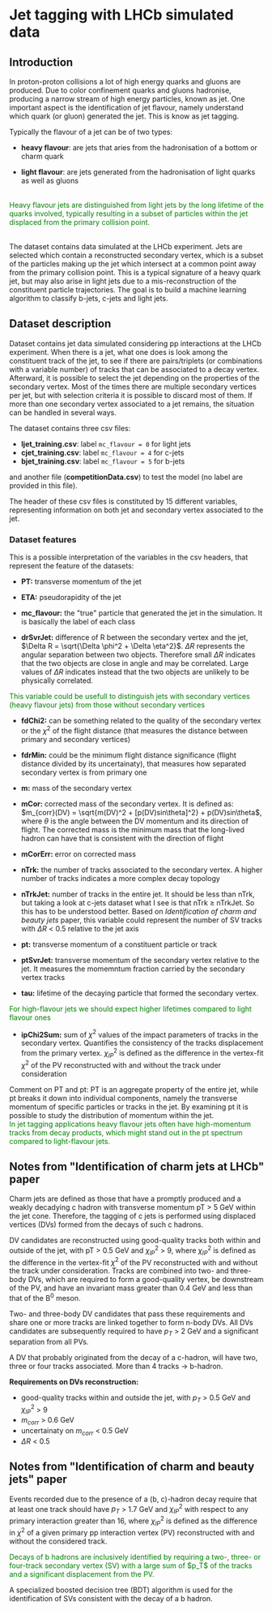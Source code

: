 # Jet tagging with LHCb simulated data

## Introduction
In proton-proton collisions a lot of high energy quarks and gluons are produced. Due to color confinement quarks and gluons hadronise, producing a narrow stream of high energy particles, known as jet.
One important aspect is the identification of jet flavour, namely understand which quark (or gluon) generated the jet. This is know as jet tagging.

Typically the flavour of a jet can be of two types:

- **heavy flavour**: are jets that aries from the hadronisation of a bottom or charm quark

- **light flavour**: are jets generated from the hadronisation of light quarks as well as gluons

\
<span style="color:green;">
Heavy flavour jets are distinguished from light jets by the long lifetime of the quarks involved, typically resulting in a subset of particles within the jet displaced from the primary collision point.
</span>

\
The dataset contains data simulated at the LHCb experiment.
Jets are selected which contain a reconstructed secondary vertex, which is a subset of the particles making up the jet which intersect at a common point away from the primary collision point. 
This is a typical signature of a heavy quark jet, but may also arise in light jets due to a mis-reconstruction of the constituent particle trajectories. The goal is to build a machine learning algorithm to classify b-jets, c-jets and light jets.

## Dataset description

Dataset contains jet data simulated considering pp interactions at the LHCb experiment. When there is a jet, what one does is look among the constituent track of the jet, to see if there are pairs/triplets (or combinations with a variable number) of tracks that can be associated to a decay vertex. Afterward, it is possible to select the jet depending on the properties of the secondary vertex. Most of the times there are multiple secondary vertices per jet, but with selection criteria it is possible to discard most of them. If more than one secondary vertex associated to a jet remains, the situation can be handled in several ways.

The dataset contains three csv files: 

- **ljet_training.csv**: label `mc_flavour = 0` for light jets
- **cjet_training.csv**: label `mc_flavour = 4` for c-jets
- **bjet_training.csv**: label `mc_flavour = 5` for b-jets

and another file (**competitionData.csv**) to test the model (no label are provided in this file).

The header of these csv files is constituted by 15 different variables, representing information on both jet and secondary vertex associated to the jet.

### Dataset features

This is a possible interpretation of the variables in the csv headers, that represent the feature of the datasets:

- **PT:** transverse momentum of the jet

- **ETA:** pseudorapidity of the jet

- **mc_flavour:** the "true" particle that generated the jet in the simulation. It is basically the label of each class

- **drSvrJet:** difference of R between the secondary vertex and the jet, $\Delta R = \sqrt{\Delta \phi^2 + \Delta \eta^2}$. $\Delta R$ represents the angular separation between two objects. Therefore small $\Delta R$ indicates that the two objects are close in angle and may be correlated. Large values of $\Delta R$ indicates instead that the two objects are unlikely to be physically correlated.
<span style="color:green;">
This variable could be usefull to distinguish jets with secondary vertices (heavy flavour jets) from those without secondary vertices
</span>

- **fdChi2:** can be something related to the quality of the secondary vertex or the $\chi^2$ of the flight distance (that measures the distance between primary and secondary vertices)

- **fdrMin:** could be the minimum flight distance significance (flight distance divided by its uncertainaty), that measures how separated secondary vertex is from primary one

- **m:** mass of the secondary vertex

- **mCor:** corrected mass of the secondary vertex. It is defined as: $m_{corr}(DV) = \sqrt{m(DV)^2 + [p(DV)sin\theta]^2} + p(DV)sin\theta$, where $\theta$ is the angle between the DV momentum and its direction of flight. The corrected mass is the
minimum mass that the long-lived hadron can have that is consistent with the direction of flight

- **mCorErr:** error on corrected mass

- **nTrk:** the number of tracks associated to the secondary vertex. A higher number of tracks indicates a more complex decay topology

- **nTrkJet:** number of tracks in the entire jet. It should be less than nTrk, but taking a look at c-jets dataset what I see is that nTrk $\ge$ nTrkJet. So this has to be understood better. Based on _Identification of charm and beauty jets_ paper, this variable could represent the number of SV tracks with $\Delta R$ < 0.5 relative to the jet axis

- **pt:** transverse momentum of a constituent particle or track

- **ptSvrJet:** transverse momentum of the secondary vertex relative to the jet. It measures the momemntum fraction carried by the secondary vertex tracks

- **tau:** lifetime of the decaying particle that formed the secondary vertex.
<span style="color:green;">
For high-flavour jets we should expect higher lifetimes compared to light flavour ones
</span>

- **ipChi2Sum:** sum of $\chi^2$ values of the impact parameters of tracks in the secondary vertex. Quantifies the consistency of the tracks displacement from the primary vertex. $\chi^2_{IP}$ is defined as the difference in the vertex-fit $\chi^2$ of the PV reconstructed with and without the track under consideration


Comment on PT and pt: PT is an aggregate property of the entire jet, while pt breaks it down into individual components, namely the transverse momentum of specific particles or tracks in the jet. By examining pt it is possible to study the distribution of momentum within the jet.\
<span style="color:green;">
In jet tagging applications heavy flavour jets often have high-momentum tracks from decay products, which might stand out in the pt spectrum compared to light-flavour jets.
</span>

## Notes from "Identification of charm jets at LHCb" paper

Charm jets are defined as those that have a promptly produced and a weakly decadying c hadron with transverse momentum pT > 5 GeV within the jet cone. Therefore, the tagging of c jets is performed using displaced vertices (DVs) formed from the decays of such c hadrons.

DV candidates are reconstructed using good-quality tracks both within and outside of the jet, with pT > 0.5 GeV and $\chi^2_{IP}$ > 9, where $\chi^2_{IP}$ is defined as the difference in the vertex-fit $\chi^2$ of the PV reconstructed with and without the track under consideration. Tracks are combined into two- and three-body DVs, which are required to form a good-quality vertex, be downstream of the PV, and have an invariant mass greater than 0.4 GeV and less than that of the B<sup>0</sup> meson.

Two- and three-body DV candidates that pass these requirements and share one or more tracks are linked together to form n-body DVs. All DVs candidates are subsequently required to have $p_T$ > 2 GeV and a significant separation from all PVs.

A DV that probably originated from the decay of a c-hadron, will have two, three or four tracks associated. More than 4 tracks $\rightarrow$ b-hadron.

**Requirements on DVs reconstruction:**

- good-quality tracks within and outside the jet, with $p_T$ > 0.5 GeV and $\chi^2_{IP}$ > 9
- $m_{corr}$ > 0.6 GeV
- uncertainaty on $m_{corr}$ < 0.5 GeV
- $\Delta R$ < 0.5

## Notes from "Identification of charm and beauty jets" paper
Events recorded due to the presence of a (b, c)-hadron decay require that at least one track should have $p_T$ > 1.7 GeV and $\chi^2_{IP}$ with respect to any primary interaction greater than 16, where $\chi^2_{IP}$ is defined as the difference in $\chi^2$ of a given primary pp interaction vertex (PV) reconstructed with and without the considered track.

<span style="color:green;">
Decays of b hadrons are inclusively identified by requiring a two-, three- or four-track secondary vertex (SV) with a large sum of $p_T$ of the
tracks and a significant displacement from the PV.
</span>

A specialized boosted decision tree (BDT) algorithm is used for the identification of SVs consistent with the decay of a b hadron.